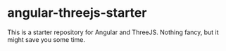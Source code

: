 # angular-threejs-starter

This is a starter repository for Angular and ThreeJS. Nothing fancy, but it might save you some time.
